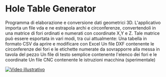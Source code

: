 # Hole Table Generator
Programma di elaborazione e conversione dati geometrici 3D.
L'applicativo importa un file vda e ne estrapola archi e circonferenze, convertendoli in una matrice di fori ordinati e numerati con coordinate X,Y e Z.
Tale matrice può essere esportata in vari modi, tra cui attualmente:
Una tabella in formato CSV da aprire e modificare con Excel
Un file DXF contenente le circonferenze dei fori e le etichette numerate da sovrapporre alla messa in tavola del pezzo
Un file di testo semplice contenente l'elenco dei fori e le coordinate
Un file CNC contenente le istruzioni macchina (sperimentale)

[![Video illustrativo](https://img.youtube.com/vi/wp-RYCep_Tw/0.jpg)](http://www.youtube.com/watch?v=wp-RYCep_Tw)
